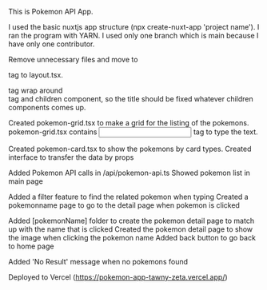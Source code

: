 This is Pokemon API App. 

I used the basic nuxtjs app structure (npx create-nuxt-app 'project name').
I ran the program with YARN.
I used only one branch which is main because I have only one contributor.

Remove unnecessary files and move to <main> tag to layout.tsx.
<main> tag wrap around <div> tag and children component, so the title should be fixed whatever children components comes up.

Created pokemon-grid.tsx to make a grid for the listing of the pokemons.
pokemon-grid.tsx contains <input> tag to type the text.

Created pokemon-card.tsx to show the pokemons by card types.
Created interface to transfer the data by props

Added Pokemon API calls in /api/pokemon-api.ts
Showed pokemon list in main page

Added a filter feature to find the related pokemon when typing
Created a pokemonname page to go to the detail page when pokemon is clicked

Added [pokemonName] folder to create the pokemon detail page to match up with the name that is clicked
Created the pokemon detail page to show the image when clicking the pokemon name
Added back button to go back to home page

Added 'No Result' message when no pokemons found

Deployed to Vercel (https://pokemon-app-tawny-zeta.vercel.app/)
